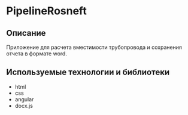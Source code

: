 # PipelineRosneft

## Описание

Приложение для расчета вместимости трубопровода и сохранения отчета в формате word.

## Используемые технологии и библиотеки

- html
- css 
- angular
- docx.js
